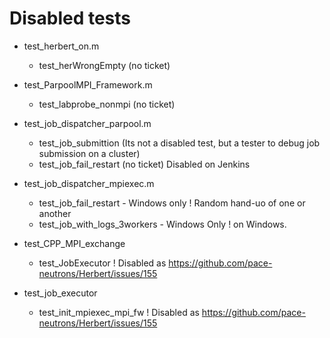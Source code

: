 # Disabled tests

- test_herbert_on.m
  - test_herWrongEmpty (no ticket)

- test_ParpoolMPI_Framework.m
  - test_labprobe_nonmpi (no ticket)

- test_job_dispatcher_parpool.m
  - test_job_submittion (Its not a disabled test, but a tester to debug job submission on a cluster)
  - test_job_fail_restart (no ticket)  Disabled on Jenkins

- test_job_dispatcher_mpiexec.m
  - test_job_fail_restart - Windows only        ! Random hand-uo of one or another
  - test_job_with_logs_3workers - Windows Only  ! on Windows.
  
- test_CPP_MPI_exchange
  - test_JobExecutor ! Disabled as https://github.com/pace-neutrons/Herbert/issues/155  
- test_job_executor
  - test_init_mpiexec_mpi_fw  ! Disabled as https://github.com/pace-neutrons/Herbert/issues/155
